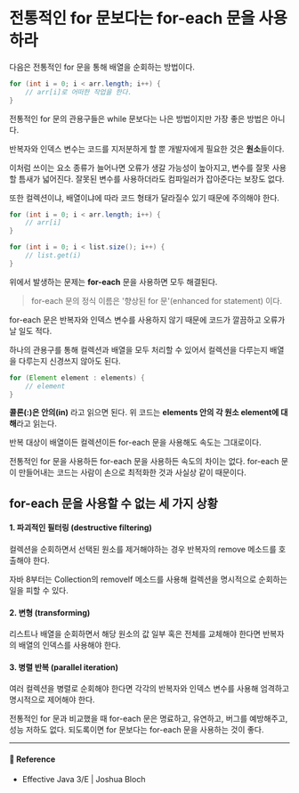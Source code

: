 # 전통적인 for 문보다는 for-each 문을 사용하라  

다음은 전통적인 for 문을 통해 배열을 순회하는 방법이다.  

```java
for (int i = 0; i < arr.length; i++) {
    // arr[i]로 어떠한 작업을 한다.
}
```

전통적인 for 문의 관용구들은 while 문보다는 나은 방법이지만 가장 좋은 방법은 아니다.  

반복자와 인덱스 변수는 코드를 지저분하게 할 뿐 개발자에게 필요한 것은 **원소**들이다.  

이처럼 쓰이는 요소 종류가 늘어나면 오류가 생갈 가능성이 높아지고, 변수를 잘못 사용할 틈새가 넓어진다. 잘못된 변수를 사용하더라도 컴파일러가 잡아준다는 보장도 없다.  

또한 컬렉션이냐, 배열이냐에 따라 코드 형태가 달라질수 있기 때문에 주의해야 한다.  

```java
for (int i = 0; i < arr.length; i++) {
    // arr[i]
}

for (int i = 0; i < list.size(); i++) {
    // list.get(i)
}
```

위에서 발생하는 문제는 **for-each** 문을 사용하면 모두 해결된다.  

> for-each 문의 정식 이름은 '향상된 for 문'(enhanced for statement) 이다.

for-each 문은 반복자와 인덱스 변수를 사용하지 않기 때문에 코드가 깔끔하고 오류가 날 일도 적다.  

하나의 관용구를 통해 컬렉션과 배열을 모두 처리할 수 있어서 컬렉션을 다루는지 배열을 다루는지 신경쓰지 않아도 된다.  

```java
for (Element element : elements) {
    // element
}
```

**콜론(:)은 안의(in)** 라고 읽으면 된다. 위 코드는 **elements 안의 각 원소 element에 대해**라고 읽는다.  

반복 대상이 배열이든 컬렉션이든 for-each 문을 사용해도 속도는 그대로이다.  

전통적인 for 문을 사용하든 for-each 문을 사용하든 속도의 차이는 없다. for-each 문이 만들어내는 코드는 사람이 손으로 최적화한 것과 사실상 같이 때문이다.  

## for-each 문을 사용할 수 없는 세 가지 상황  

#### 1. 파괴적인 필터링 (destructive filtering)  

컬렉션을 순회하면서 선택된 원소를 제거해야하는 경우 반복자의 remove 메소드를 호출해야 한다.  

자바 8부터는 Collection의 removeIf 메소드를 사용해 컬렉션을 명시적으로 순회하는 일을 피할 수 있다.  

#### 2. 변형 (transforming)  

리스트나 배열을 순회하면서 해당 원소의 값 일부 혹은 전체를 교체해야 한다면 반복자의 배열의 인덱스를 사용해야 한다.  

#### 3. 병렬 반복 (parallel iteration)  

여러 컬렉션을 병렬로 순회해야 한다면 각각의 반복자와 인덱스 변수를 사용해 엄격하고 명시적으로 제어해야 한다.  


전통적인 for 문과 비교했을 때 for-each 문은 명료하고, 유연하고, 버그를 예방해주고, 성능 저하도 없다. 되도록이면 for 문보다는 for-each 문을 사용하는 것이 좋다.  

---

#### 📌 Reference  

- Effective Java 3/E | Joshua Bloch